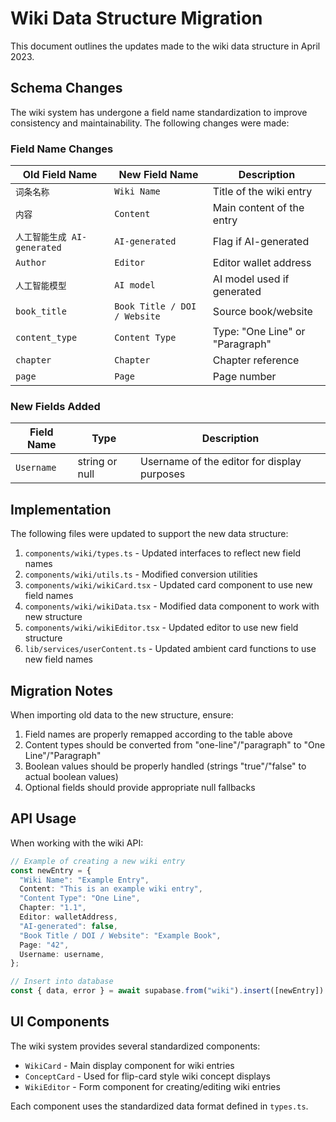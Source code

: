 # Wiki Data Structure Migration

This document outlines the updates made to the wiki data structure in April 2023.

## Schema Changes

The wiki system has undergone a field name standardization to improve consistency and maintainability. The following changes were made:

### Field Name Changes

| Old Field Name              | New Field Name               | Description                     |
| --------------------------- | ---------------------------- | ------------------------------- |
| `词条名称`                  | `Wiki Name`                  | Title of the wiki entry         |
| `内容`                      | `Content`                    | Main content of the entry       |
| `人工智能生成 AI-generated` | `AI-generated`               | Flag if AI-generated            |
| `Author`                    | `Editor`                     | Editor wallet address           |
| `人工智能模型`              | `AI model`                   | AI model used if generated      |
| `book_title`                | `Book Title / DOI / Website` | Source book/website             |
| `content_type`              | `Content Type`               | Type: "One Line" or "Paragraph" |
| `chapter`                   | `Chapter`                    | Chapter reference               |
| `page`                      | `Page`                       | Page number                     |

### New Fields Added

| Field Name | Type           | Description                                 |
| ---------- | -------------- | ------------------------------------------- |
| `Username` | string or null | Username of the editor for display purposes |

## Implementation

The following files were updated to support the new data structure:

1. `components/wiki/types.ts` - Updated interfaces to reflect new field names
2. `components/wiki/utils.ts` - Modified conversion utilities
3. `components/wiki/wikiCard.tsx` - Updated card component to use new field names
4. `components/wiki/wikiData.tsx` - Modified data component to work with new structure
5. `components/wiki/wikiEditor.tsx` - Updated editor to use new field structure
6. `lib/services/userContent.ts` - Updated ambient card functions to use new field names

## Migration Notes

When importing old data to the new structure, ensure:

1. Field names are properly remapped according to the table above
2. Content types should be converted from "one-line"/"paragraph" to "One Line"/"Paragraph"
3. Boolean values should be properly handled (strings "true"/"false" to actual boolean values)
4. Optional fields should provide appropriate null fallbacks

## API Usage

When working with the wiki API:

```typescript
// Example of creating a new wiki entry
const newEntry = {
  "Wiki Name": "Example Entry",
  Content: "This is an example wiki entry",
  "Content Type": "One Line",
  Chapter: "1.1",
  Editor: walletAddress,
  "AI-generated": false,
  "Book Title / DOI / Website": "Example Book",
  Page: "42",
  Username: username,
};

// Insert into database
const { data, error } = await supabase.from("wiki").insert([newEntry]).select();
```

## UI Components

The wiki system provides several standardized components:

- `WikiCard` - Main display component for wiki entries
- `ConceptCard` - Used for flip-card style wiki concept displays
- `WikiEditor` - Form component for creating/editing wiki entries

Each component uses the standardized data format defined in `types.ts`.
